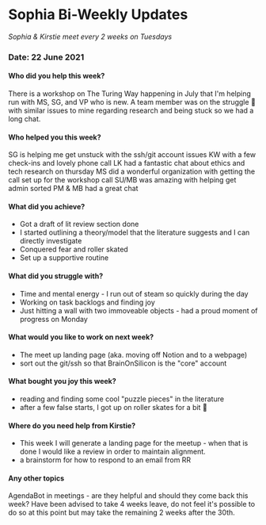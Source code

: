 # Sophia Bi-Weekly Updates

*Sophia & Kirstie meet every 2 weeks on Tuesdays*


### Date: 22 June 2021

#### Who did you help this week?

There is a workshop on The Turing Way happening in July that I'm helping run with MS, SG, and VP who is new.
A team member was on the struggle :bus: with similar issues to mine regarding research and being stuck so we had a long chat.


#### Who helped you this week?

SG is helping me get unstuck with the ssh/git account issues
KW with a few check-ins and lovely phone call
LK had a fantastic chat about ethics and tech research on thursday
MS did a wonderful organization with getting the call set up for the workshop call
SU/MB was amazing with helping get admin sorted
PM & MB had a great chat

#### What did you achieve?

* Got a draft of lit review section done
* I started outlining a theory/model that the literature suggests and I can directly investigate
* Conquered fear and roller skated
* Set up a supportive routine

#### What did you struggle with?

* Time and mental energy - I run out of steam so quickly during the day
* Working on task backlogs and finding joy
* Just hitting a wall with two immoveable objects - had a proud moment of progress on Monday

#### What would you like to work on next week?

* The meet up landing page (aka. moving off Notion and to a webpage)
* sort out the git/ssh so that BrainOnSilicon is the "core" account

#### What bought you joy this week?

* reading and finding some cool "puzzle pieces" in the literature
* after a few false starts, I got up on roller skates for a bit :rainbow:

#### Where do you need help from Kirstie?

* This week I will generate a landing page for the meetup - when that is done I would like a review in order to maintain alignment.
* a brainstorm for how to respond to an email from RR

#### Any other topics

AgendaBot in meetings - are they helpful and should they come back this week?
Have been advised to take 4 weeks leave, do not feel it's possible to do so at this point but may take the remaining 2 weeks after the 30th.
